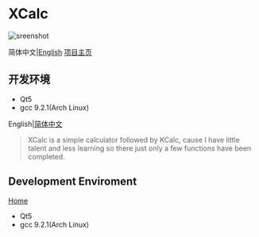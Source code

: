 # XCalc
![sreenshot](https://github.com/jaywhen/XCalc/blob/master/XCalc_Image/v1_0.png)

简体中文|[English](#En)
[项目主页](https://jaywhen.com/post/xcacl/)

## 开发环境
* Qt5
* gcc 9.2.1(Arch Linux)
<a name="En"/>



English|[简体中文](#Ch)

> XCalc is a simple calculator followed by KCalc, 
> cause I have little talent and less learning so there just only a few 
> functions have been completed.

## Development Enviroment

[Home](https://jaywhen.com/post/xcacl/)

* Qt5
* gcc 9.2.1(Arch Linux)